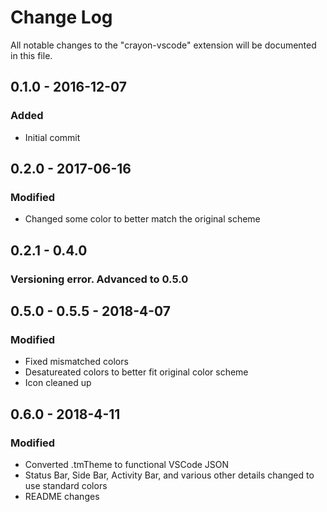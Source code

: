 # Change Log
All notable changes to the "crayon-vscode" extension will be documented in this file.

## 0.1.0 - 2016-12-07
### Added
- Initial commit


## 0.2.0 - 2017-06-16
### Modified
- Changed some color to better match the original scheme


## 0.2.1 - 0.4.0
### Versioning error. Advanced to 0.5.0


## 0.5.0 - 0.5.5 - 2018-4-07
### Modified
- Fixed mismatched colors
- Desatureated colors to better fit original color scheme
- Icon cleaned up


## 0.6.0 - 2018-4-11
### Modified
- Converted .tmTheme to functional VSCode JSON
- Status Bar, Side Bar, Activity Bar, and various other details changed to use standard colors
- README changes

